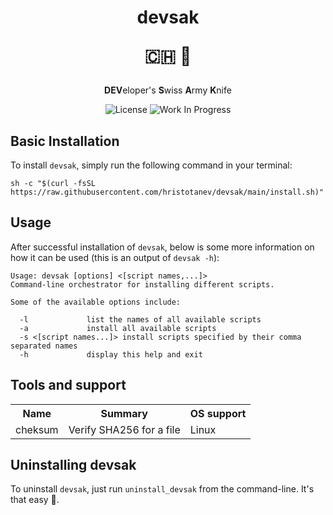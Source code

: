 <h1 align="center">
  devsak
  
  🇨🇭 🔪
</h1>
<div align="center">
  <strong>DEV</strong>eloper's <strong>S</strong>wiss <strong>A</strong>rmy <strong>K</strong>nife
  
  ![License](https://img.shields.io/github/license/hristotanev/devsak?color=lightgrey&style=for-the-badge)
  ![Work In Progress](https://img.shields.io/badge/Work%20In%20Progress-orange?style=for-the-badge)
</div>

## Basic Installation
To install `devsak`, simply run the following command in your terminal:

`sh -c "$(curl -fsSL https://raw.githubusercontent.com/hristotanev/devsak/main/install.sh)"`

## Usage
After successful installation of `devsak`, below is some more information on how it can be used (this is an output of `devsak -h`):
```
Usage: devsak [options] <[script names,...]>
Command-line orchestrator for installing different scripts.

Some of the available options include:

  -l			 list the names of all available scripts
  -a			 install all available scripts
  -s <[script names...]> install scripts specified by their comma separated names
  -h			 display this help and exit
```

## Tools and support
<table>
  <tr>
    <th>Name</th>
    <th>Summary</th>
    <th>OS support</th>
  </tr>
  <tr>
    <td>cheksum</td>
    <td>Verify SHA256 for a file</td>
    <td>Linux</td>
  </tr>
</table>

## Uninstalling devsak
To uninstall `devsak`, just run `uninstall_devsak` from the command-line. It's that easy 🙂.
